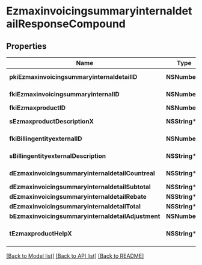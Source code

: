 # EzmaxinvoicingsummaryinternaldetailResponseCompound

## Properties
Name | Type | Description | Notes
------------ | ------------- | ------------- | -------------
**pkiEzmaxinvoicingsummaryinternaldetailID** | **NSNumber*** | The unique ID of the Ezmaxinvoicingsummaryinternaldetail | [optional] 
**fkiEzmaxinvoicingsummaryinternalID** | **NSNumber*** | The unique ID of the Ezmaxinvoicingsummaryinternal | [optional] 
**fkiEzmaxproductID** | **NSNumber*** | The unique ID of the Ezmaxproduct | 
**sEzmaxproductDescriptionX** | **NSString*** | The description of the Ezmaxproduct in the language of the requester | 
**fkiBillingentityexternalID** | **NSNumber*** | The unique ID of the Billingentityexternal | 
**sBillingentityexternalDescription** | **NSString*** | The description of the Billingentityexternal | 
**dEzmaxinvoicingsummaryinternaldetailCountreal** | **NSString*** | The count item invoiced for the product | 
**dEzmaxinvoicingsummaryinternaldetailSubtotal** | **NSString*** | The subtotal invoiced for the product | 
**dEzmaxinvoicingsummaryinternaldetailRebate** | **NSString*** | The rebate for the product | 
**dEzmaxinvoicingsummaryinternaldetailTotal** | **NSString*** | The total invoiced for the product | 
**bEzmaxinvoicingsummaryinternaldetailAdjustment** | **NSNumber*** | Whether if it&#39;s an adjustment | 
**tEzmaxproductHelpX** | **NSString*** | The help message of the Ezmaxproduct in the language of the requester | 

[[Back to Model list]](../README.md#documentation-for-models) [[Back to API list]](../README.md#documentation-for-api-endpoints) [[Back to README]](../README.md)


